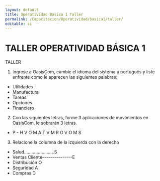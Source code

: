 ```yaml
---
layout: default
title: Operatividad Basica 1 Taller
permalink: /Capacitacion/Operatividad/basica1/taller/
editable: si
---
```


# TALLER OPERATIVIDAD BÁSICA 1  


TALLER  

1) Ingrese a OasisCom, cambie el idioma del sistema a portugués y liste enfrente como le aparecen las siguientes palabras:  

- Utilidades  
- Manufactura  
- Tareas  
- Opciones  
- Financiero  

2) Con las siguientes letras, forme 3 aplicaciones de movimientos en OasisCom, le sobrarán 3 letras.  

- P        - H         V         O         M         A         T          V         M     R     O     V     O     M     S  

3) Relacione la columna de la izquierda con la derecha  

- Salud........................S  
- Ventas Cliente---------------E  
- Distribución      		        O  
- Seguridad     			          A  
- Compras      			            D  


